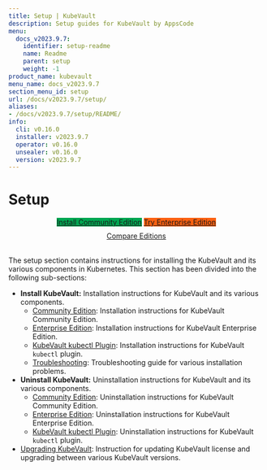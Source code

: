 ```yaml
---
title: Setup | KubeVault
description: Setup guides for KubeVault by AppsCode
menu:
  docs_v2023.9.7:
    identifier: setup-readme
    name: Readme
    parent: setup
    weight: -1
product_name: kubevault
menu_name: docs_v2023.9.7
section_menu_id: setup
url: /docs/v2023.9.7/setup/
aliases:
- /docs/v2023.9.7/setup/README/
info:
  cli: v0.16.0
  installer: v2023.9.7
  operator: v0.16.0
  unsealer: v0.16.0
  version: v2023.9.7
---
```


# Setup

<div style="text-align: center;">
  <a class="button is-link is-medium is-active has-text-weight-normal" href="/docs/v2023.9.7/setup/install/community" style="background:#00A651; width: 18rem;">Install Community Edition</a>
  <a class="button is-info is-medium is-active has-text-weight-normal" href="/docs/v2023.9.7/setup/install/enterprise"  style="background:#FC6011; width: 18rem;">Try Enterprise Edition</a>
  <a style="margin-top: 10px; display: block;" href="https://kubevault.com/pricing/">Compare Editions</a>
</div>
<br>

The setup section contains instructions for installing the KubeVault and its various components in Kubernetes. This section has been divided into the following sub-sections:

- **Install KubeVault:** Installation instructions for KubeVault and its various components.
  - [Community Edition](/docs/v2023.9.7/setup/install/community): Installation instructions for KubeVault Community Edition.
  - [Enterprise Edition](/docs/v2023.9.7/setup/install/enterprise): Installation instructions for KubeVault Enterprise Edition.
  - [KubeVault kubectl Plugin](/docs/v2023.9.7/setup/install/kubectl_plugin): Installation instructions for KubeVault `kubectl` plugin.
  - [Troubleshooting](/docs/v2023.9.7/setup/install/troubleshoting): Troubleshooting guide for various installation problems.
- **Uninstall KubeVault:** Uninstallation instructions for KubeVault and its various components.
  - [Community Edition](/docs/v2023.9.7/setup/uninstall/community): Uninstallation instructions for KubeVault Community Edition.
  - [Enterprise Edition](/docs/v2023.9.7/setup/uninstall/enterprise): Uninstallation instructions for KubeVault Enterprise Edition.
  - [KubeVault kubectl Plugin](/docs/v2023.9.7/setup/uninstall/kubectl_plugin): Uninstallation instructions for KubeVault `kubectl` plugin.
- [Upgrading KubeVault](/docs/v2023.9.7/setup/upgrade/): Instruction for updating KubeVault license and upgrading between various KubeVault versions.
